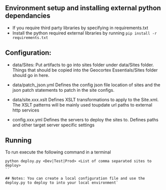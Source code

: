 ## Environment setup and installing external python dependancies
- If you require third party libraries by specifying in requirements.txt
- Install the python required external libraries by running ```pip install -r requirements.txt```

## Configuration:
- data/Sites:
Put artifacts to go into sites folder under data/Sites folder. Things that should be copied into the Geocortex Essentials/Sites folder should go in here. 

- data/patch_json.yml
Defines the config json file location of sites and the json patch statements to patch in the site configs.

- data/site.xxx.xslt
Defines XSLT transformations to apply to the Site.xml. The XSLT patterns will be mainly used toupdate url paths to external http services

- config.xxx.yml
Defines the servers to deploy the sites to. Defines paths and other target server specific settings

## Running
To run execute the following command in a terminal

```
python deploy.py <Dev|Test|Prod> <List of comma separated sites to deploy>
``

## Notes: You can create a local configuration file and use the deploy.py to deploy to into your local environment`